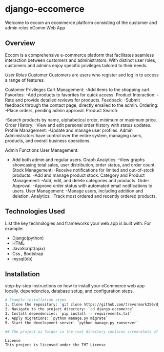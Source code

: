 # django-eccomerce
Welcome to eccom
an ecommerce platform consisting of the customer and admin roles
eComm Web App



## Overview
Eccom is a comprehensive e-commerce platform that facilitates seamless interaction between customers and administrators. With distinct user roles, customers and admins enjoy specific privileges tailored to their needs.


*User Roles*
Customer
Customers are users who register and log in to access a range of features.

Customer Privileges
Cart Management:
-Add items to the shopping cart.
Favorites:
-Add products to favorites for quick access.
Product Interaction:
-Rate and provide detailed reviews for products.
Feedback:
-Submit feedback through the contact page, directly emailed to the admin.
Ordering:
-Place orders, pending admin approval.
Product Search:

-Search products by name, alphabetical order, minimum or maximum price.
Order History:
-View and edit personal order history with status updates.
Profile Management:
-Update and manage user profiles.
Admin
Administrators have control over the entire system, managing users, products, and overall business operations.

Admin Functions
User Management:
- Add both admin and regular users.
Graph Analytics:
-View graphs showcasing total sales, user distribution, order status, and order count.
Stock Management:
-Receive notifications for limited and out-of-stock products.
-Add and manage product stock.
Category and Product Management:
-Add, edit, and delete categories and products.
Order Approval:
-Approve order status with automated email notifications to users.
User Management:
-Manage users, including addition and deletion.
Analytics:
-Track most ordered and recently ordered products.

## Technologies Used

List the key technologies and frameworks your web app is built with. For example:
- Django(python)
- HTML
- JavaScript(ajax)
- Css , Bootstrap
- mysql(db)

## Installation

step-by-step instructions on how to install your eCommerce web app locally.  dependencies, database setup, and configuration steps.

```bash
# Example installation steps
1. Clone the repository: `git clone https://github.com/trevormark256/django-eccomerce.git`
2. Navigate to the project directory: `cd django-eccomerce`
3. Install dependencies: `pip install -r requirements.txt`
4. Apply migrations: `python manage.py migrate`
5. Start the development server: `python manage.py runserver`

## The project ui folder in the root directory contains screenshots of how the system looks like please check it out 

License
This project is licensed under the TMT License 
